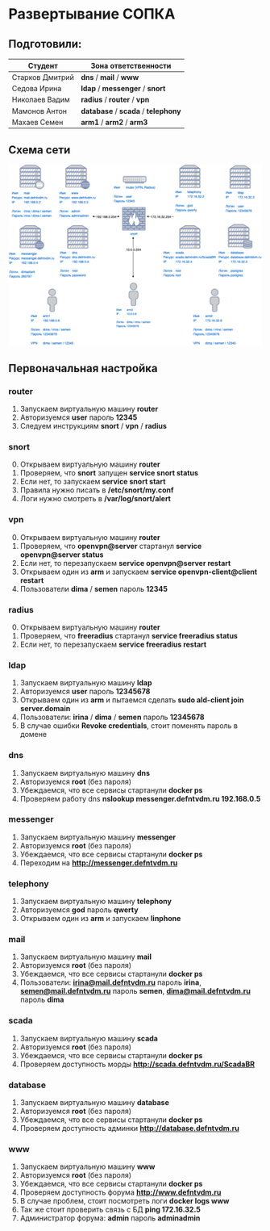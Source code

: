 # Развертывание СОПКА

## Подготовили:

| Студент         | Зона ответственности                     |
|-----------------|------------------------------------------|
| Старков Дмитрий | **dns** / **mail** / **www**             |
| Седова Ирина    | **ldap** / **messenger** / **snort**     |
| Николаев Вадим  | **radius** / **router** / **vpn**        |
| Мамонов Антон   | **database** / **scada** / **telephony** |
| Махаев Семен    | **arm1** / **arm2** / **arm3**           |

## Cхема сети

![image](https://raw.githubusercontent.com/dimastark/provider-tasks/master/SOPKA.png)

## Первоначальная настройка

### router

1. Запускаем виртуальную машину **router**
2. Авторизуемся **user** пароль **12345**
3. Следуем инструкциям **snort** / **vpn** / **radius**

### snort

0. Открываем виртуальную машину **router**
1. Проверяем, что **snort** запущен **service snort status**
2. Если нет, то запускаем **service snort start**
3. Правила нужно писать в **/etc/snort/my.conf**
4. Логи нужно смотреть в **/var/log/snort/alert**

### vpn

0. Открываем виртуальную машину **router**
1. Проверяем, что **openvpn@server** стартанул **service openvpn@server status**
2. Если нет, то перезапускаем **service openvpn@server restart**
3. Открываем один из **arm** и запускаем **service openvpn-client@client restart**
4. Пользователи **dima** / **semen** пароль **12345**

### radius

0. Открываем виртуальную машину **router**
1. Проверяем, что **freeradius** стартанул **service freeradius status**
2. Если нет, то перезапускаем **service freeradius restart**

### ldap

1. Запускаем виртуальную машину **ldap**
2. Авторизуемся **user** пароль **12345678**
3. Открываем один из **arm** и пытаемся сделать **sudo ald-client join server.domain**
4. Пользователи: **irina** / **dima** / **semen** пароль **12345678**
5. В случае ошибки **Revoke credentials**, стоит поменять пароль в домене

### dns

1. Запускаем виртуальную машину **dns**
2. Авторизуемся **root** (без пароля)
3. Убеждаемся, что все сервисы стартанули **docker ps**
4. Проверяем работу dns **nslookup messenger.defntvdm.ru 192.168.0.5**

### messenger

1. Запускаем виртуальную машину **messenger**
2. Авторизуемся **root** (без пароля)
3. Убеждаемся, что все сервисы стартанули **docker ps**
4. Переходим на **http://messenger.defntvdm.ru**

### telephony

1. Запускаем виртуальную машину **telephony**
2. Авторизуемся **god** пароль **qwerty**
3. Открываем один из **arm** и запускаем **linphone**

### mail

1. Запускаем виртуальную машину **mail**
2. Авторизуемся **root** (без пароля)
3. Убеждаемся, что все сервисы стартанули **docker ps**
4. Пользователи: **irina@mail.defntvdm.ru** пароль **irina**, **semen@mail.defntvdm.ru** пароль **semen**, **dima@mail.defntvdm.ru** пароль **dima**

### scada

1. Запускаем виртуальную машину **scada**
2. Авторизуемся **root** (без пароля)
3. Убеждаемся, что все сервисы стартанули **docker ps**
4. Проверяем доступность морды **http://scada.defntvdm.ru/ScadaBR**

### database

1. Запускаем виртуальную машину **database**
2. Авторизуемся **root** (без пароля)
3. Убеждаемся, что все сервисы стартанули **docker ps**
4. Проверяем доступность админки **http://database.defntvdm.ru**

### www

1. Запускаем виртуальную машину **www**
2. Авторизуемся **root** (без пароля)
3. Убеждаемся, что все сервисы стартанули **docker ps**
4. Проверяем доступность форума **http://www.defntvdm.ru**
5. В случае проблем, стоит посмотреть логи **docker logs www**
6. Так же стоит проверить связь с БД **ping 172.16.32.5**
7. Администратор форума: **admin** пароль **adminadmin**
